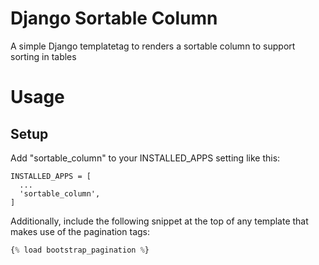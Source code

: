 # Django Sortable Column
A simple Django templatetag to renders a sortable column to support sorting in tables
# Usage
## Setup
Add "sortable_column" to your INSTALLED_APPS setting like this:
```
INSTALLED_APPS = [
  ...
  'sortable_column',
]
```

Additionally, include the following snippet at the top of any template that makes use of
the pagination tags:

```python
{% load bootstrap_pagination %}
```
